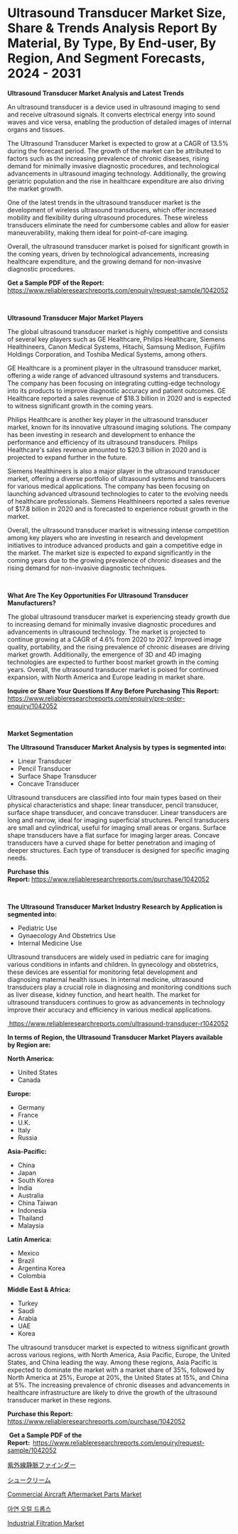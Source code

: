 <p><h1>Ultrasound Transducer Market Size, Share & Trends Analysis Report By Material, By Type, By End-user, By Region, And Segment Forecasts, 2024 - 2031</h1></p><p><strong>Ultrasound Transducer Market Analysis and Latest Trends</strong></p>
<p><p>An ultrasound transducer is a device used in ultrasound imaging to send and receive ultrasound signals. It converts electrical energy into sound waves and vice versa, enabling the production of detailed images of internal organs and tissues.</p><p>The Ultrasound Transducer Market is expected to grow at a CAGR of 13.5% during the forecast period. The growth of the market can be attributed to factors such as the increasing prevalence of chronic diseases, rising demand for minimally invasive diagnostic procedures, and technological advancements in ultrasound imaging technology. Additionally, the growing geriatric population and the rise in healthcare expenditure are also driving the market growth.</p><p>One of the latest trends in the ultrasound transducer market is the development of wireless ultrasound transducers, which offer increased mobility and flexibility during ultrasound procedures. These wireless transducers eliminate the need for cumbersome cables and allow for easier maneuverability, making them ideal for point-of-care imaging.</p><p>Overall, the ultrasound transducer market is poised for significant growth in the coming years, driven by technological advancements, increasing healthcare expenditure, and the growing demand for non-invasive diagnostic procedures.</p></p>
<p><strong>Get a Sample PDF of the Report:&nbsp;</strong> <a href="https://www.reliableresearchreports.com/enquiry/request-sample/1042052">https://www.reliableresearchreports.com/enquiry/request-sample/1042052</a></p>
<p>&nbsp;</p>
<p><strong>Ultrasound Transducer Major Market Players</strong></p>
<p><p>The global ultrasound transducer market is highly competitive and consists of several key players such as GE Healthcare, Philips Healthcare, Siemens Healthineers, Canon Medical Systems, Hitachi, Samsung Medison, Fujifilm Holdings Corporation, and Toshiba Medical Systems, among others.</p><p>GE Healthcare is a prominent player in the ultrasound transducer market, offering a wide range of advanced ultrasound systems and transducers. The company has been focusing on integrating cutting-edge technology into its products to improve diagnostic accuracy and patient outcomes. GE Healthcare reported a sales revenue of $18.3 billion in 2020 and is expected to witness significant growth in the coming years.</p><p>Philips Healthcare is another key player in the ultrasound transducer market, known for its innovative ultrasound imaging solutions. The company has been investing in research and development to enhance the performance and efficiency of its ultrasound transducers. Philips Healthcare's sales revenue amounted to $20.3 billion in 2020 and is projected to expand further in the future.</p><p>Siemens Healthineers is also a major player in the ultrasound transducer market, offering a diverse portfolio of ultrasound systems and transducers for various medical applications. The company has been focusing on launching advanced ultrasound technologies to cater to the evolving needs of healthcare professionals. Siemens Healthineers reported a sales revenue of $17.8 billion in 2020 and is forecasted to experience robust growth in the market.</p><p>Overall, the ultrasound transducer market is witnessing intense competition among key players who are investing in research and development initiatives to introduce advanced products and gain a competitive edge in the market. The market size is expected to expand significantly in the coming years due to the growing prevalence of chronic diseases and the rising demand for non-invasive diagnostic techniques.</p></p>
<p>&nbsp;</p>
<p><strong>What Are The Key Opportunities For Ultrasound Transducer Manufacturers?</strong></p>
<p><p>The global ultrasound transducer market is experiencing steady growth due to increasing demand for minimally invasive diagnostic procedures and advancements in ultrasound technology. The market is projected to continue growing at a CAGR of 4.6% from 2020 to 2027. Improved image quality, portability, and the rising prevalence of chronic diseases are driving market growth. Additionally, the emergence of 3D and 4D imaging technologies are expected to further boost market growth in the coming years. Overall, the ultrasound transducer market is poised for continued expansion, with North America and Europe leading in market share.</p></p>
<p><strong>Inquire or Share Your Questions If Any Before Purchasing This Report:</strong> <a href="https://www.reliableresearchreports.com/enquiry/pre-order-enquiry/1042052">https://www.reliableresearchreports.com/enquiry/pre-order-enquiry/1042052</a></p>
<p>&nbsp;</p>
<p><strong>Market Segmentation</strong></p>
<p><strong>The Ultrasound Transducer Market Analysis by types is segmented into:</strong></p>
<p><ul><li>Linear Transducer</li><li>Pencil Transducer</li><li>Surface Shape Transducer</li><li>Concave Transducer</li></ul></p>
<p><p>Ultrasound transducers are classified into four main types based on their physical characteristics and shape: linear transducer, pencil transducer, surface shape transducer, and concave transducer. Linear transducers are long and narrow, ideal for imaging superficial structures. Pencil transducers are small and cylindrical, useful for imaging small areas or organs. Surface shape transducers have a flat surface for imaging larger areas. Concave transducers have a curved shape for better penetration and imaging of deeper structures. Each type of transducer is designed for specific imaging needs.</p></p>
<p><strong>Purchase this Report:&nbsp;</strong><a href="https://www.reliableresearchreports.com/purchase/1042052">https://www.reliableresearchreports.com/purchase/1042052</a></p>
<p>&nbsp;</p>
<p><strong>The Ultrasound Transducer Market Industry Research by Application is segmented into:</strong></p>
<p><ul><li>Pediatric Use</li><li>Gynaecology And Obstetrics Use</li><li>Internal Medicine Use</li></ul></p>
<p><p>Ultrasound transducers are widely used in pediatric care for imaging various conditions in infants and children. In gynecology and obstetrics, these devices are essential for monitoring fetal development and diagnosing maternal health issues. In internal medicine, ultrasound transducers play a crucial role in diagnosing and monitoring conditions such as liver disease, kidney function, and heart health. The market for ultrasound transducers continues to grow as advancements in technology improve their accuracy and efficiency in various medical applications.</p></p>
<p><a href="https://www.reliableresearchreports.com/ultrasound-transducer-r1042052">&nbsp;https://www.reliableresearchreports.com/ultrasound-transducer-r1042052</a></p>
<p><strong>In terms of Region, the Ultrasound Transducer Market Players available by Region are:</strong></p>
<p>
    <p> <strong> North America: </strong>
        <ul>
            <li>United States</li>
            <li>Canada</li>
        </ul>
        </p> 
    <p> <strong> Europe: </strong>
        <ul>
            <li>Germany</li>
            <li>France</li>
            <li>U.K.</li>
            <li>Italy</li>
            <li>Russia</li>
        </ul>
        </p> 
    <p> <strong> Asia-Pacific: </strong>
        <ul>
            <li>China</li>
            <li>Japan</li>
            <li>South Korea</li>
            <li>India</li>
            <li>Australia</li>
            <li>China Taiwan</li>
            <li>Indonesia</li>
            <li>Thailand</li>
            <li>Malaysia</li>
        </ul>
        </p> 
    <p> <strong> Latin America: </strong>
        <ul>
            <li>Mexico</li>
            <li>Brazil</li>
            <li>Argentina Korea</li>
            <li>Colombia</li>
        </ul>
        </p> 
    <p> <strong> Middle East & Africa: </strong>
        <ul>
            <li>Turkey</li>
            <li>Saudi</li>
            <li>Arabia</li>
            <li>UAE</li>
            <li>Korea</li>
        </ul>
    </p>
    </p>
<p><p>The ultrasound transducer market is expected to witness significant growth across various regions, with North America, Asia Pacific, Europe, the United States, and China leading the way. Among these regions, Asia Pacific is expected to dominate the market with a market share of 35%, followed by North America at 25%, Europe at 20%, the United States at 15%, and China at 5%. The increasing prevalence of chronic diseases and advancements in healthcare infrastructure are likely to drive the growth of the ultrasound transducer market in these regions.</p></p>
<p><strong>Purchase this Report: </strong><a href="https://www.reliableresearchreports.com/purchase/1042052">https://www.reliableresearchreports.com/purchase/1042052</a></p>
<p>&nbsp;<strong>Get a Sample PDF of the Report:&nbsp;&nbsp;</strong><a href="https://www.reliableresearchreports.com/enquiry/request-sample/1042052">https://www.reliableresearchreports.com/enquiry/request-sample/1042052</a></p>
<p><strong></strong></p>
<p><p><a href="https://github.com/adcxff01450218/Market-Research-Report-List-1/blob/main/408051826533.md">紫外線静脈ファインダー</a></p><p><a href="https://github.com/ReyesKohler20231/Market-Research-Report-List-1/blob/main/559675526534.md">シュークリーム</a></p><p><a href="https://github.com/juancolorado15/Market-Research-Report-List-2/blob/main/commercial-aircraft-aftermarket-parts-market.md">Commercial Aircraft Aftermarket Parts Market</a></p><p><a href="https://github.com/vskv4779xr1/Market-Research-Report-List-1/blob/main/237731924605.md">아연 오럴 드롭스</a></p><p><a href="https://github.com/mahnoor2003/Market-Research-Report-List-4/blob/main/industrial-filtration-market.md">Industrial Filtration Market</a></p></p>